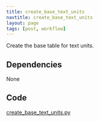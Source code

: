 ```yaml
---
title: create_base_text_units
navtitle: create_base_text_units
layout: page
tags: [post, workflow]
---
```

Create the base table for text units.

## Dependencies
None

## Code
[create_base_text_units.py](https://dev.azure.com/msresearch/Resilience/_git/ire-indexing?path=/python/graphrag/graphrag/indexing/workflows/v1/create_base_text_units.py)